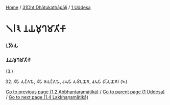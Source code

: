 
[Home](/) / [31Dht Dhātukathāpāḷi](/tipitaka/31Dht.md) / [1 Uddesa](/tipitaka/31Dht/1.md)

# 𑁧𑁇𑁩 𑀦𑀬𑀫𑀼𑀔𑀫𑀸𑀢𑀺𑀓𑀸

### 𑀉𑀤𑁆𑀤𑁂𑀲

### 𑀦𑀬𑀫𑀼𑀔𑀫𑀸𑀢𑀺𑀓𑀸

(3.)

32. 𑀢𑀻𑀳𑀺 𑀲𑀗𑁆𑀕𑀳𑁄, 𑀢𑀻𑀳𑀺 𑀅𑀲𑀗𑁆𑀕𑀳𑁄, 𑀘𑀢𑀽𑀳𑀺 𑀲𑀫𑁆𑀧𑀬𑁄𑀕𑁄, 𑀘𑀢𑀽𑀳𑀺 𑀯𑀺𑀧𑁆𑀧𑀬𑁄𑀕𑁄𑁇 (𑁪)

[Go to previous page (1.2 Abbhantaramātikā)](/tipitaka/31Dht/1/1.2.md) / [Go to parent page (1 Uddesa)](/tipitaka/31Dht/1.md) / [Go to next page (1.4 Lakkhaṇamātikā)](/tipitaka/31Dht/1/1.4.md)



